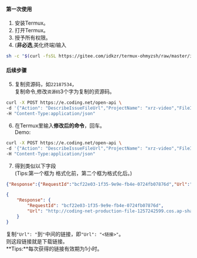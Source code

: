 #### 第一次使用
1. 安装Termux。
2. 打开Termux。
3. 授予所有权限。
4. (**非必选**,美化终端)输入
```bash
sh -c "$(curl -fsSL https://gitee.com/idkzr/termux-ohmyzsh/raw/master/install.sh)"
```

#### 后续步骤
5. 复制资源码，如`22187534`，  
复制命令,修改`资源码`3个字为复制的资源码。
```bash
curl -X POST https://e.coding.net/open-api \
-d '{"Action": "DescribeIssueFileUrl","ProjectName": "xrz-video","FileId": 资源码,"Authorization": "3d81637cf09027ffa006d707419a899e2f3f4cca"}' \
-H "Content-Type:application/json"
```
  

6. 在Termux里输入**修改后的命令**，回车。  
Demo:
```bash
curl -X POST https://e.coding.net/open-api \
-d '{"Action": "DescribeIssueFileUrl","ProjectName": "xrz-video","FileId": 22187534,"Authorization": "3d81637cf09027ffa006d707419a899e2f3f4cca"}' \
-H "Content-Type:application/json"
```
7. 得到类似以下字段  
(Tips:第一个框为 格式化前，第二个框为格式化后。)
```json
{"Response":{"RequestId":"bcf22e03-1f35-9e9e-fb4e-0724fb07876d","Url":"http://coding-net-production-file-1257242599.cos.ap-shanghai.myqcloud.com/5e7ad2c0-271b-11eb-bcc2-256bb590ce3f.zip?sign=q-sign-algorithm%3Dsha1%26q-ak%3DAKIDay83lFmaS6Y4LTdzMVO1SdZOyJSNOYpr%26q-sign-time%3D1605870050%3B1605873650%26q-key-time%3D1605870050%3B1605873650%26q-header-list%3D%26q-url-param-list%3Dresponse-content-disposition%3Bresponse-expires%26q-signature%3D3b817c4a35f02aa281fbe7a8d13b1691ed92324d&response-content-disposition=attachment%3Bfilename%3DAndroidCarrierClassTools_v2.0_20170109-20201115162006.zip&response-expires=Sun%2C%2022%20Nov%202020%2023%3A00%3A50%20GMT"}}
```
```json
{
    "Response": {
        "RequestId": "bcf22e03-1f35-9e9e-fb4e-0724fb07876d",
        "Url": "http://coding-net-production-file-1257242599.cos.ap-shanghai.myqcloud.com/5e7ad2c0-271b-11eb-bcc2-256bb590ce3f.zip?sign=q-sign-algorithm%3Dsha1%26q-ak%3DAKIDay83lFmaS6Y4LTdzMVO1SdZOyJSNOYpr%26q-sign-time%3D1605870050%3B1605873650%26q-key-time%3D1605870050%3B1605873650%26q-header-list%3D%26q-url-param-list%3Dresponse-content-disposition%3Bresponse-expires%26q-signature%3D3b817c4a35f02aa281fbe7a8d13b1691ed92324d&response-content-disposition=attachment%3Bfilename%3DAndroidCarrierClassTools_v2.0_20170109-20201115162006.zip&response-expires=Sun%2C%2022%20Nov%202020%2023%3A00%3A50%20GMT"
    }
}
```
复制`"Url": "`到`"`中间的链接，即`"Url": "<链接>"`。  
则这段链接就是下载链接。  
**Tips:**每次获得的链接有效期为1小时。